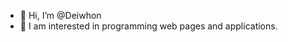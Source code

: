 - 👋 Hi, I’m @Deiwhon
- 👀 I am interested in programming web pages and applications.

<!---
Deiwhon/Deiwhon is a ✨ special ✨ repository because its `README.md` (this file) appears on your GitHub profile.
You can click the Preview link to take a look at your changes.
--->
